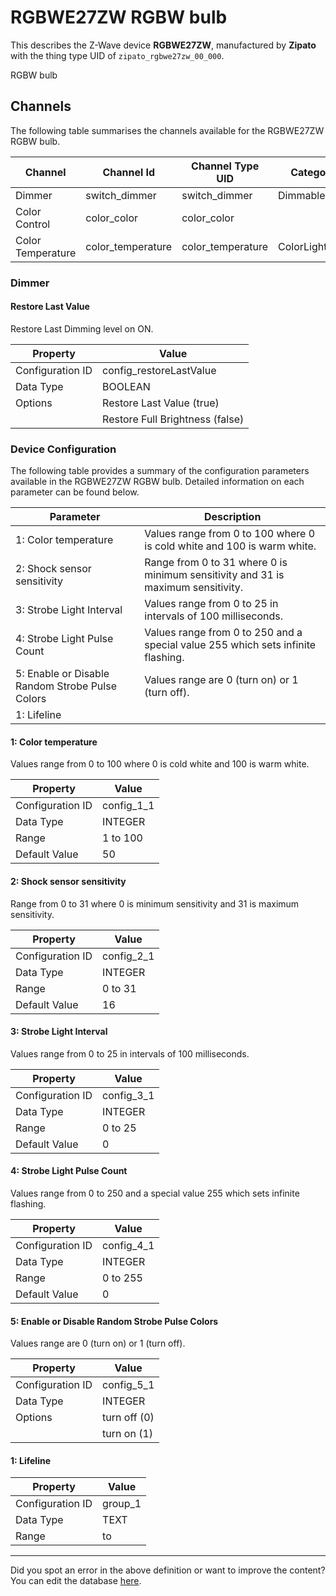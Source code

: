 
# RGBWE27ZW RGBW bulb

This describes the Z-Wave device **RGBWE27ZW**, manufactured by **Zipato** with the thing type UID of ```zipato_rgbwe27zw_00_000```. 

RGBW bulb

## Channels
The following table summarises the channels available for the RGBWE27ZW RGBW bulb.

| Channel | Channel Id | Channel Type UID | Category | Item Type |
|---------|------------|------------------|----------|-----------|
| Dimmer | switch_dimmer | switch_dimmer | DimmableLight | Dimmer |
| Color Control | color_color | color_color |  | Color |
| Color Temperature | color_temperature | color_temperature | ColorLight | Dimmer |



### Dimmer

#### Restore Last Value

Restore Last Dimming level on ON.


| Property         | Value    |
|------------------|----------|
| Configuration ID | config_restoreLastValue |
| Data Type        | BOOLEAN || Default Value | true |
| Options | Restore Last Value (true) |
|  | Restore Full Brightness (false) |






### Device Configuration
The following table provides a summary of the configuration parameters available in the RGBWE27ZW RGBW bulb.
Detailed information on each parameter can be found below.

| Parameter   | Description |
|-------------|-------------|
| 1: Color temperature | Values range from 0 to 100 where 0 is cold white and 100 is warm white. |
| 2: Shock sensor sensitivity | Range from 0 to 31 where 0 is minimum sensitivity and 31 is maximum sensitivity. |
| 3: Strobe Light Interval | Values range from 0 to 25 in intervals of 100 milliseconds. |
| 4: Strobe Light Pulse Count | Values range from 0 to 250 and a special value 255 which sets infinite flashing. |
| 5: Enable or Disable Random Strobe Pulse Colors | Values range are 0 (turn on) or 1 (turn off). |
| 1: Lifeline |  |




#### 1: Color temperature

Values range from 0 to 100 where 0 is cold white and 100 is warm white.


| Property         | Value    |
|------------------|----------|
| Configuration ID | config_1_1 |
| Data Type        | INTEGER |
| Range | 1 to 100 |
| Default Value | 50 |






#### 2: Shock sensor sensitivity

Range from 0 to 31 where 0 is minimum sensitivity and 31 is maximum sensitivity.


| Property         | Value    |
|------------------|----------|
| Configuration ID | config_2_1 |
| Data Type        | INTEGER |
| Range | 0 to 31 |
| Default Value | 16 |






#### 3: Strobe Light Interval

Values range from 0 to 25 in intervals of 100 milliseconds.


| Property         | Value    |
|------------------|----------|
| Configuration ID | config_3_1 |
| Data Type        | INTEGER |
| Range | 0 to 25 |
| Default Value | 0 |






#### 4: Strobe Light Pulse Count

Values range from 0 to 250 and a special value 255 which sets infinite flashing.


| Property         | Value    |
|------------------|----------|
| Configuration ID | config_4_1 |
| Data Type        | INTEGER |
| Range | 0 to 255 |
| Default Value | 0 |






#### 5: Enable or Disable Random Strobe Pulse Colors

Values range are 0 (turn on) or 1 (turn off).


| Property         | Value    |
|------------------|----------|
| Configuration ID | config_5_1 |
| Data Type        | INTEGER || Default Value | 0 |
| Options | turn off (0) |
|  | turn on (1) |






#### 1: Lifeline




| Property         | Value    |
|------------------|----------|
| Configuration ID | group_1 |
| Data Type        | TEXT |
| Range |  to  |






---

Did you spot an error in the above definition or want to improve the content?
You can edit the database [here](http://www.cd-jackson.com/index.php/zwave/zwave-device-database/zwave-device-list/devicesummary/237).

